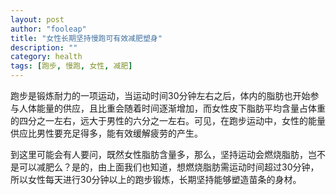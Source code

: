 ```yaml
---
layout: post
author: "fooleap"
title: "女性长期坚持慢跑可有效减肥塑身"
description: ""
category: health 
tags: [跑步, 慢跑, 女性, 减肥]
---
```


跑步是锻炼耐力的一项运动，当运动时间30分钟左右之后，体内的脂肪也开始参与人体能量的供应，且比重会随着时间逐渐增加，而女性皮下脂肪平均含量占体重的四分之一左右，远大于男性的六分之一左右。可见，在跑步运动中，女性的能量供应比男性要充足得多，能有效缓解疲劳的产生。

到这里可能会有人要问，既然女性脂肪含量多，那么，坚持运动会燃烧脂肪，岂不是可以减肥么？是的，由上面我们也知道，想燃烧脂肪需运动时间超过30分钟，所以女性每天进行30分钟以上的跑步锻炼，长期坚持能够塑造苗条的身材。

